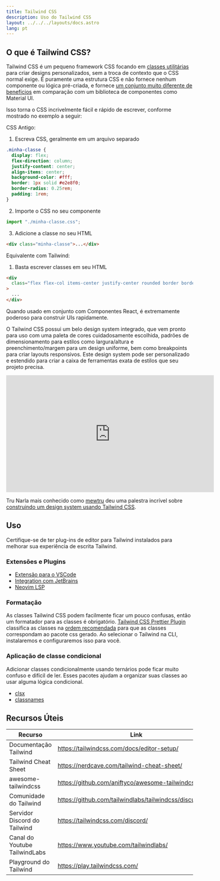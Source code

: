 ```yaml
---
title: Tailwind CSS
description: Uso do Tailwind CSS
layout: ../../../layouts/docs.astro
lang: pt
---
```


## O que é Tailwind CSS?

Tailwind CSS é um pequeno framework CSS focando em [classes utilitárias](https://tailwindcss.com/docs/utility-first) para criar designs personalizados, sem a troca de contexto que o CSS normal exige. É puramente uma estrutura CSS e não fornece nenhum componente ou lógica pré-criada, e fornece [um conjunto muito diferente de benefícios](https://www.youtube.com/watch?v=CQuTF-bkOgc) em comparação com um biblioteca de componentes como Material UI.

Isso torna o CSS incrivelmente fácil e rápido de escrever, conforme mostrado no exemplo a seguir:

CSS Antigo:

1. Escreva CSS, geralmente em um arquivo separado

```css
.minha-classe {
  display: flex;
  flex-direction: column;
  justify-content: center;
  align-items: center;
  background-color: #fff;
  border: 1px solid #e2e8f0;
  border-radius: 0.25rem;
  padding: 1rem;
}
```

2. Importe o CSS no seu componente

```jsx
import "./minha-classe.css";
```

3. Adicione a classe no seu HTML

```html
<div class="minha-classe">...</div>
```

Equivalente com Tailwind:

1. Basta escrever classes em seu HTML

```html
<div
  class="flex flex-col items-center justify-center rounded border border-gray-200 bg-white p-4"
>
  ...
</div>
```

Quando usado em conjunto com Componentes React, é extremamente poderoso para construir UIs rapidamente.

O Tailwind CSS possui um belo design system integrado, que vem pronto para uso com uma paleta de cores cuidadosamente escolhida, padrões de dimensionamento para estilos como largura/altura e preenchimento/margem para um design uniforme, bem como breakpoints para criar layouts responsivos. Este design system pode ser personalizado e estendido para criar a caixa de ferramentas exata de estilos que seu projeto precisa.

<div class="embed">
<iframe width="560" height="315" src="https://www.youtube.com/embed/T-Zv73yZ_QI" title="YouTube video player" frameborder="0" allow="accelerometer; autoplay; clipboard-write; encrypted-media; gyroscope; picture-in-picture" allowfullscreen></iframe>
</div>

Tru Narla mais conhecido como [mewtru](https://twitter.com/trunarla) deu uma palestra incrível sobre [construindo um design system usando Tailwind CSS](https://www.youtube.com/watch?v=T-Zv73yZ_QI).

## Uso

Certifique-se de ter plug-ins de editor para Tailwind instalados para melhorar sua experiência de escrita Tailwind.

### Extensões e Plugins

- [Extensão para o VSCode](https://marketplace.visualstudio.com/items?itemName=bradlc.vscode-tailwindcss)
- [Integration com JetBrains](https://www.jetbrains.com/help/webstorm/tailwind-css.html#ws_css_tailwind_install)
- [Neovim LSP](https://github.com/neovim/nvim-lspconfig/blob/master/doc/server_configurations.md#tailwindcss)

### Formatação

As classes Tailwind CSS podem facilmente ficar um pouco confusas, então um formatador para as classes é obrigatório. [Tailwind CSS Prettier Plugin](https://github.com/tailwindlabs/prettier-plugin-tailwindcss) classifica as classes na [ordem recomendada](https://tailwindcss.com/blog/automatic-class-sorting-with-prettier#how-classes-are-sorted) para que as classes correspondam ao pacote css gerado. Ao selecionar o Tailwind na CLI, instalaremos e configuraremos isso para você.

### Aplicação de classe condicional

Adicionar classes condicionalmente usando ternários pode ficar muito confuso e difícil de ler. Esses pacotes ajudam a organizar suas classes ao usar alguma lógica condicional.

- [clsx](https://github.com/lukeed/clsx)
- [classnames](https://github.com/JedWatson/classnames)

## Recursos Úteis

| Recurso                       | Link                                                     |
| ----------------------------- | -------------------------------------------------------- |
| Documentação Tailwind         | https://tailwindcss.com/docs/editor-setup/               |
| Tailwind Cheat Sheet          | https://nerdcave.com/tailwind-cheat-sheet/               |
| awesome-tailwindcss           | https://github.com/aniftyco/awesome-tailwindcss/         |
| Comunidade do Tailwind        | https://github.com/tailwindlabs/tailwindcss/discussions/ |
| Servidor Discord do Tailwind  | https://tailwindcss.com/discord/                         |
| Canal do Youtube TailwindLabs | https://www.youtube.com/tailwindlabs/                    |
| Playground do Tailwind        | https://play.tailwindcss.com/                            |
